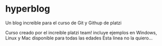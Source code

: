 # hyperblog
Un blog increible para el curso de Git y Githup de platzi

Curso creado por el increible platzi team! 
incluye ejemplos en Windows, Linux y Mac
disponible para todas las edades 
Esta linea no la quiero...
